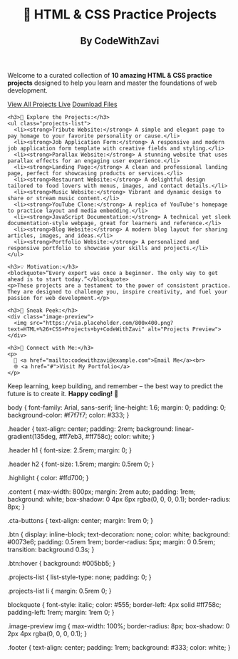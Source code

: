 <!DOCTYPE html>
<html lang="en">
<head>
  <meta charset="UTF-8">
  <meta name="viewport" content="width=device-width, initial-scale=1.0">
  <title>HTML & CSS Practice Projects - CodeWithZavi</title>
  <link rel="stylesheet" href="styles.css">
</head>
<body>
  <header class="header">
    <h1>🌟 HTML & CSS Practice Projects</h1>
    <h2>By <span class="highlight">CodeWithZavi</span></h2>
  </header>

  <section class="content">
    <p>Welcome to a curated collection of <strong>10 amazing HTML & CSS practice projects</strong> designed to help you learn and master the foundations of web development.</p>
    <div class="cta-buttons">
      <a href="#" class="btn">View All Projects Live</a>
      <a href="#" class="btn">Download Files</a>
    </div>

    <h3>🚀 Explore the Projects:</h3>
    <ul class="projects-list">
      <li><strong>Tribute Website:</strong> A simple and elegant page to pay homage to your favorite personality or cause.</li>
      <li><strong>Job Application Form:</strong> A responsive and modern job application form template with creative fields and styling.</li>
      <li><strong>Parallax Website:</strong> A stunning website that uses parallax effects for an engaging user experience.</li>
      <li><strong>Landing Page:</strong> A clean and professional landing page, perfect for showcasing products or services.</li>
      <li><strong>Restaurant Website:</strong> A delightful design tailored to food lovers with menus, images, and contact details.</li>
      <li><strong>Music Website:</strong> Vibrant and dynamic design to share or stream music content.</li>
      <li><strong>YouTube Clone:</strong> A replica of YouTube's homepage to practice layout and media embedding.</li>
      <li><strong>JavaScript Documentation:</strong> A technical yet sleek documentation-style webpage, great for learners and reference.</li>
      <li><strong>Blog Website:</strong> A modern blog layout for sharing articles, images, and ideas.</li>
      <li><strong>Portfolio Website:</strong> A personalized and responsive portfolio to showcase your skills and projects.</li>
    </ul>

    <h3>💡 Motivation:</h3>
    <blockquote>“Every expert was once a beginner. The only way to get ahead is to start today.”</blockquote>
    <p>These projects are a testament to the power of consistent practice. They are designed to challenge you, inspire creativity, and fuel your passion for web development.</p>

    <h3>📸 Sneak Peek:</h3>
    <div class="image-preview">
      <img src="https://via.placeholder.com/800x400.png?text=HTML+%26+CSS+Projects+by+CodeWithZavi" alt="Projects Preview">
    </div>

    <h3>🌟 Connect with Me:</h3>
    <p>
      📧 <a href="mailto:codewithzavi@example.com">Email Me</a><br>
      🌐 <a href="#">Visit My Portfolio</a>
    </p>
  </section>

  <footer class="footer">
    <p>Keep learning, keep building, and remember – the best way to predict the future is to create it. <strong>Happy coding! 🎉</strong></p>
  </footer>
</body>
</html>
body {
  font-family: Arial, sans-serif;
  line-height: 1.6;
  margin: 0;
  padding: 0;
  background-color: #f7f7f7;
  color: #333;
}

.header {
  text-align: center;
  padding: 2rem;
  background: linear-gradient(135deg, #ff7eb3, #ff758c);
  color: white;
}

.header h1 {
  font-size: 2.5rem;
  margin: 0;
}

.header h2 {
  font-size: 1.5rem;
  margin: 0.5rem 0;
}

.highlight {
  color: #ffd700;
}

.content {
  max-width: 800px;
  margin: 2rem auto;
  padding: 1rem;
  background: white;
  box-shadow: 0 4px 6px rgba(0, 0, 0, 0.1);
  border-radius: 8px;
}

.cta-buttons {
  text-align: center;
  margin: 1rem 0;
}

.btn {
  display: inline-block;
  text-decoration: none;
  color: white;
  background: #0073e6;
  padding: 0.5rem 1rem;
  border-radius: 5px;
  margin: 0 0.5rem;
  transition: background 0.3s;
}

.btn:hover {
  background: #005bb5;
}

.projects-list {
  list-style-type: none;
  padding: 0;
}

.projects-list li {
  margin: 0.5rem 0;
}

blockquote {
  font-style: italic;
  color: #555;
  border-left: 4px solid #ff758c;
  padding-left: 1rem;
  margin: 1rem 0;
}

.image-preview img {
  max-width: 100%;
  border-radius: 8px;
  box-shadow: 0 2px 4px rgba(0, 0, 0, 0.1);
}

.footer {
  text-align: center;
  padding: 1rem;
  background: #333;
  color: white;
}
